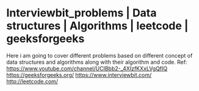 # Interviewbit_problems | Data structures | Algorithms | leetcode | geeksforgeeks
Here i am going to cover  different problems based on different concept of data structures and algorithms along with their algorithm and code.
Ref:
https://www.youtube.com/channel/UCIBbb2-_4XIzfKXxLVgQfIQ
https://geeksforgeeks.org/
https://www.interviewbit.com/
http://leetcode.com/